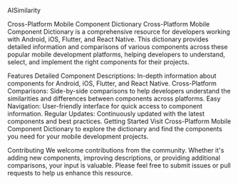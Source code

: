 AISimilarity

Cross-Platform Mobile Component Dictionary
Cross-Platform Mobile Component Dictionary is a comprehensive resource for developers working with Android, iOS, Flutter, and React Native. This dictionary provides detailed information and comparisons of various components across these popular mobile development platforms, helping developers to understand, select, and implement the right components for their projects.

Features
Detailed Component Descriptions: In-depth information about components for Android, iOS, Flutter, and React Native.
Cross-Platform Comparisons: Side-by-side comparisons to help developers understand the similarities and differences between components across platforms.
Easy Navigation: User-friendly interface for quick access to component information.
Regular Updates: Continuously updated with the latest components and best practices.
Getting Started
Visit Cross-Platform Mobile Component Dictionary to explore the dictionary and find the components you need for your mobile development projects.

Contributing
We welcome contributions from the community. Whether it's adding new components, improving descriptions, or providing additional comparisons, your input is valuable. Please feel free to submit issues or pull requests to help us enhance this resource.
